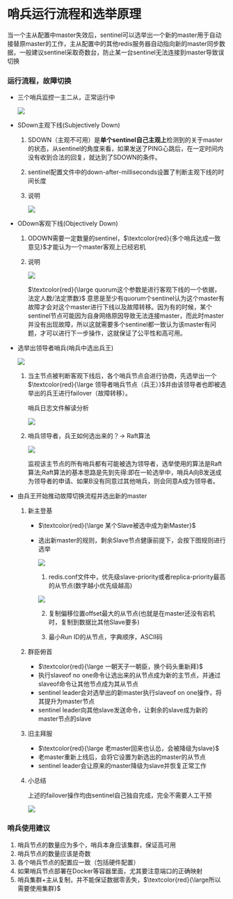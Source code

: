 # 哨兵运行流程和选举原理

当一个主从配置中master失效后，sentinel可以选举出一个新的master用于自动接替原master的工作，主从配置中的其他redis服务器自动指向新的master同步数据，一般建议sentinel采取奇数台，防止某一台sentinel无法连接到master导致误切换

### 运行流程，故障切换

- 三个哨兵监控一主二从，正常运行中

  ![](images/3.哨兵架构.png)

- SDown主观下线(Subjectively Down)

  1. SDOWN（主观不可用）是**单个sentinel自己主观上**检测到的关于master的状态，从sentinel的角度来看，如果发送了PING心跳后，在一定时间内没有收到合法的回复，就达到了SDOWN的条件。

  2. sentinel配置文件中的down-after-milliseconds设置了判断主观下线的时间长度

  3. 说明

     ![](images/19.主观下线说明.jpg)

- ODown客观下线(Objectively Down)

  1. ODOWN需要一定数量的sentinel，$\textcolor{red}{多个哨兵达成一致意见}$才能认为一个master客观上已经宕机

  2. 说明

     ![](images/20.ODown客观下线说明.jpg)

     $\textcolor{red}{\large quorum这个参数是进行客观下线的一个依据，法定人数/法定票数}$
     意思是至少有quorum个sentinel认为这个master有故障才会对这个master进行下线以及故障转移。因为有的时候，某个sentinel节点可能因为自身网络原因导致无法连接master，而此时master并没有出现故障，所以这就需要多个sentinel都一致认为该master有问题，才可以进行下一步操作，这就保证了公平性和高可用。

- 选举出领导者哨兵(哨兵中选出兵王)

  ![](images/21.主哨兵解释.jpg)

  1. 当主节点被判断客观下线后，各个哨兵节点会进行协商，先选举出一个$\textcolor{red}{\large 领导者哨兵节点（兵王）}$并由该领导者也即被选举出的兵王进行failover（故障转移）。

     哨兵日志文件解读分析

     ![](images/22.哨兵兵王选举.jpg)

  2. 哨兵领导者，兵王如何选出来的？-> Raft算法

     ![](images/23.Raft算法.jpg)

     监视该主节点的所有哨兵都有可能被选为领导者，选举使用的算法是Raft算法;Raft算法的基本思路是先到先得:即在一轮选举中，哨兵A向B发送成为领导者的申请、如果B没有同意过其他哨兵，则会同意A成为领导者。


- 由兵王开始推动故障切换流程并选出新的master

  1. 新主登基

     - $\textcolor{red}{\large 某个Slave被选中成为新Master}$

     - 选出新master的规则，剩余Slave节点健康前提下，会按下图规则进行选举

       ![](images/24.新master选举.jpg)

       1. redis.conf文件中，优先级slave-priority或者replica-priority最高的从节点(数字越小优先级越高)

       ![](images/25.从节点升级为主节点默认优先级.jpg)

       2. 复制偏移位置offset最大的从节点(也就是在master还没有宕机时，复制到数据比其他Slave要多)


       3. 最小Run ID的从节点，字典顺序，ASCII码

  2. 群臣俯首

     - $\textcolor{red}{\large 一朝天子一朝臣，换个码头重新拜}$
     - 执行slaveof no one命令让选出来的从节点成为新的主节点，并通过slaveof命令让其他节点成为其从节点
     - sentinel leader会对选举出的新master执行slaveof on one操作，将其提升为master节点
     - sentinel leader向其他slave发送命令，让剩余的slave成为新的master节点的slave

  3. 旧主拜服

     - $\textcolor{red}{\large 老master回来也认怂，会被降级为slave}$
     - 老master重新上线后，会将它设置为新选出的master的从节点
     - sentinel leader会让原来的master降级为slave并恢复正常工作

  4. 小总结

     上述的failover操作均由sentinel自己独自完成，完全不需要人工干预

     ![](images/26.选举新master总结.jpg)

### 哨兵使用建议

1. 哨兵节点的数量应为多个，哨兵本身应该集群，保证高可用
2. 哨兵节点的数量应该是奇数
3. 各个哨兵节点的配置应一致（包括硬件配置）
4. 如果哨兵节点部署在Docker等容器里面，尤其要注意端口的正确映射
5. 哨兵集群+主从复制，并不能保证数据零丢失，$\textcolor{red}{\large所以需要使用集群}$



